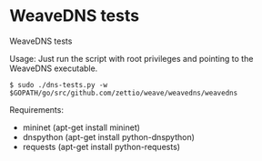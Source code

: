 # WeaveDNS tests

WeaveDNS tests

Usage:
Just run the script with root privileges and pointing to the WeaveDNS executable.

```
$ sudo ./dns-tests.py -w $GOPATH/go/src/github.com/zettio/weave/weavedns/weavedns
```

Requirements:

- mininet     (apt-get install mininet)
- dnspython   (apt-get install python-dnspython)
- requests    (apt-get install python-requests)



